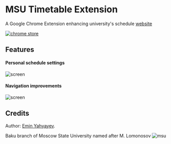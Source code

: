 MSU Timetable Extension
=======================

A Google Chrome Extension enhancing university's schedule <a href="http://timetable.msu.az">website</a>

[1]: https://raw.github.com/ewintory/msu-timetable-extension/master/screenshots/chrome-store-badge.png
[2]: https://chrome.google.com/webstore/detail/msu-timetable/eabokdoanlaacdmpmbhhcjkdcdaeeffc
[![chrome store][1]][2]

Features
--------

#### Personal schedule settings
![screen](https://raw.github.com/ewintory/msu-timetable-extension/master/screenshots/scr-1.png)

    
#### Navigation improvements
![screen](https://raw.github.com/ewintory/msu-timetable-extension/master/screenshots/scr-2.png)

Credits
-------

Author: [Emin Yahyayev](https://github.com/ewintory).

Baku branch of Moscow State University named after M. Lomonosov
![msu](https://raw.github.com/ewintory/msu-timetable-extension/master/screenshots/msu-logo.jpg)